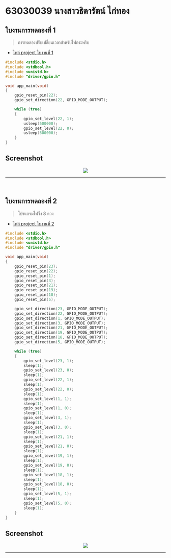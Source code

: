# 63030039 นางสาวธิดารัตน์ ไก่ทอง
## ใบงานการทดลองที่ 1

> การทดลองปรับเปลี่ยนเวลาสำหรับไฟกระพริบ

- [ไฟล์ project ใบงานที่ 1](https://github.com/0897986125t/IoT-ESP32-LabSheet-02/tree/main/63030039/project-topic1)

```c
#include <stdio.h>
#include <stdbool.h>
#include <unistd.h>
#include "driver/gpio.h"

void app_main(void)
{
    gpio_reset_pin(22);
    gpio_set_direction(22, GPIO_MODE_OUTPUT);

    while (true)
    {
        gpio_set_level(22, 1);
        usleep(500000);
        gpio_set_level(22, 0);
        usleep(500000);
    }
}
```
## Screenshot
<div align="center"><img src="https://github.com/0897986125t/IoT-ESP32-LabSheet-02/blob/main/63030039/Pictures/pic1.gif"></div>

---
<br>

## ใบงานการทดลองที่ 2

> โปรแกรมไฟวิ่ง 8 ดวง

- [ไฟล์ project ใบงานที่ 2](https://github.com/0897986125t/IoT-ESP32-LabSheet-02/tree/main/63030039/project-topic2)

```c
#include <stdio.h>
#include <stdbool.h>
#include <unistd.h>
#include "driver/gpio.h"

void app_main(void)
{
    gpio_reset_pin(23);
    gpio_reset_pin(22);
    gpio_reset_pin(1);
    gpio_reset_pin(3);
    gpio_reset_pin(21);
    gpio_reset_pin(19);
    gpio_reset_pin(18);
    gpio_reset_pin(5);

    gpio_set_direction(23, GPIO_MODE_OUTPUT);
    gpio_set_direction(22, GPIO_MODE_OUTPUT);
    gpio_set_direction(1, GPIO_MODE_OUTPUT);
    gpio_set_direction(3, GPIO_MODE_OUTPUT);
    gpio_set_direction(21, GPIO_MODE_OUTPUT);
    gpio_set_direction(19, GPIO_MODE_OUTPUT);
    gpio_set_direction(18, GPIO_MODE_OUTPUT);
    gpio_set_direction(5, GPIO_MODE_OUTPUT);

    while (true)
    {
        gpio_set_level(23, 1);
        sleep(1);
        gpio_set_level(23, 0);
        sleep(1);
        gpio_set_level(22, 1);
        sleep(1);
        gpio_set_level(22, 0);
        sleep(1);
        gpio_set_level(1, 1);
        sleep(1);
        gpio_set_level(1, 0);
        sleep(1);
        gpio_set_level(3, 1);
        sleep(1);
        gpio_set_level(3, 0);
        sleep(1);
        gpio_set_level(21, 1);
        sleep(1);
        gpio_set_level(21, 0);
        sleep(1);
        gpio_set_level(19, 1);
        sleep(1);
        gpio_set_level(19, 0);
        sleep(1);
        gpio_set_level(18, 1);
        sleep(1);
        gpio_set_level(18, 0);
        sleep(1);
        gpio_set_level(5, 1);
        sleep(1);
        gpio_set_level(5, 0);
        sleep(1);
    }
}
```
## Screenshot
<div align="center"><img src="https://github.com/0897986125t/IoT-ESP32-LabSheet-02/blob/main/63030039/Pictures/pic2.gif"></div>

---
<br>
